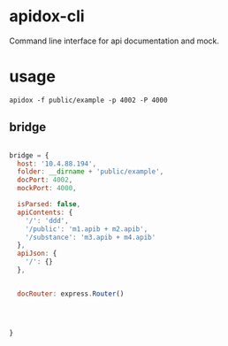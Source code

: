 # apidox-cli

Command line interface for api documentation and mock.

# usage

`apidox -f public/example -p 4002 -P 4000`


## bridge

```js

bridge = {
  host: '10.4.88.194',
  folder: __dirname + 'public/example',
  docPort: 4002,
  mockPort: 4000,

  isParsed: false,
  apiContents: {
    '/': 'ddd',
    '/public': 'm1.apib + m2.apib',
    '/substance': 'm3.apib + m4.apib'
  },
  apiJson: {
    '/': {}
  },


  docRouter: express.Router()




}

```







